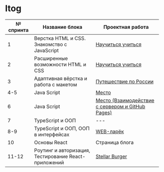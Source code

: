 # Itog
| № cпринта | Название блока | Проектная работа |
|-------------|-------------|-------------|
| 1    | Верстка HTML и CSS. Знакомство с JavaScript    | [Научиться учиться](https://kk9ine.github.io/Yandex_Project_1/)    |
| 2    | Расширенные возможности HTML и CSS    | [Научиться учиться](https://kk9ine.github.io/Yandex_Project_2/)    |
| 3    | Адаптивная вёрстка и работа с макетом    | [Путешествие по России](https://kk9ine.github.io/Yandex_Project_3/)    |
| 4-5    | Java Script    | [Место](https://clck.ru/3MQqEF)    |
| 6    | Java Script    | [Место (Взаимодействие с сервером и GitHub Pages)](https://clck.ru/3MQqEF)   |
| 7    | TypeScript и ООП    | ---    |
| 8-9    | TypeScript и ООП, ООП в интерфейсах    | [WEB-ларёк](https://clck.ru/3MQqEk)    |
| 10    | Основы React    | Страница блога   |
| 11-12    | Роутинг и авторизация, Тестирование React-приложений    | [Stellar Burger](https://clck.ru/3MQqF6)   |
